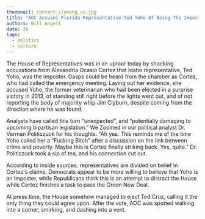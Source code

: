 ```yaml
---
thumbnail: content://among_us.jpg
title: "AOC Accuses Florida Representative Ted Yoho Of Being The Imposter In Emergency Congress Meeting"
authors: Bill Angell
date: 26
tags:
  - politics
  - culture
---
```


The House of Representatives was in an uproar today by shocking accusations from Alexandria Ocasio Cortez that Idaho representative, Ted Yoho, was the imposter. Gasps could be heard from the chamber as Cortez, who had called the emergency meeting. Laying out her evidence, she accused Yoho, the former veterinarian who had been elected in a surprise victory in 2013, of standing still right before the lights went out, and of not reporting the body of majority whip Jim Clyburn, despite coming from the direction where he was found.

Analysts have called this turn “unexpected”, and “potentially damaging to upcoming bipartisan legislation.” We Zoomed in our political analyst Dr. Verman Politiczuck for his thoughts. “Ah yes. This reminds me of the time Yoho called her a “Fucking Bitch” after a discussion on the link between crime and poverty. Maybe this is Cortez finally striking back. Yes, quite.” Dr. Politiczuck took a sip of tea, and his connection cut out.

According to inside sources, representatives are divided on belief in Cortez's claims. Democrats appear to be more willing to believe that Yoho is an imposter, while Republicans think this is an attempt to distract the House while Cortez finishes a task to pass the Green New Deal.

At press time, the House somehow managed to eject Ted Cruz, calling it the only thing they could agree upon. After the vote, AOC was spotted walking into a corner, smirking, and dashing into a vent.
